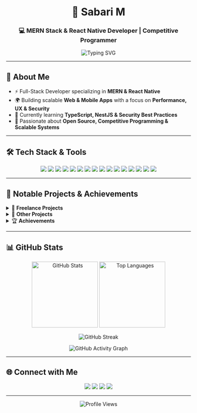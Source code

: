 <!-- Profile Header -->
<h1 align="center">🚀 Sabari M</h1>
<h3 align="center">💻 MERN Stack & React Native Developer | Competitive Programmer</h3>

<p align="center">
  <img src="https://readme-typing-svg.herokuapp.com?font=Fira+Code&size=22&duration=4000&pause=1000&color=00C2FF&center=true&vCenter=true&width=550&lines=Full-Stack+Developer;MERN+Stack+Specialist;React+Native+Mobile+App+Developer;Competitive+Programmer;Open-Source+Contributor" alt="Typing SVG" />
</p>

---

## 👋 About Me
- ⚡ Full-Stack Developer specializing in **MERN & React Native**  
- 🌍 Building scalable **Web & Mobile Apps** with a focus on **Performance, UX & Security**  
- 🌱 Currently learning **TypeScript, NestJS & Security Best Practices**  
- 🎯 Passionate about **Open Source, Competitive Programming & Scalable Systems**

---

## 🛠️ Tech Stack & Tools

<p align="center">
  <!-- Languages -->
  <img src="https://img.shields.io/badge/JavaScript-F7DF1E?style=for-the-badge&logo=javascript&logoColor=black"/>
  <img src="https://img.shields.io/badge/TypeScript-3178C6?style=for-the-badge&logo=typescript&logoColor=white"/>
  <img src="https://img.shields.io/badge/Python-3776AB?style=for-the-badge&logo=python&logoColor=white"/>
  <img src="https://img.shields.io/badge/Java-ED8B00?style=for-the-badge&logo=java&logoColor=white"/>
  
  <!-- Frameworks -->
  <img src="https://img.shields.io/badge/React-20232A?style=for-the-badge&logo=react&logoColor=61DAFB"/>
  <img src="https://img.shields.io/badge/React_Native-20232A?style=for-the-badge&logo=react&logoColor=61DAFB"/>
  <img src="https://img.shields.io/badge/Next.js-000000?style=for-the-badge&logo=next.js&logoColor=white"/>
  <img src="https://img.shields.io/badge/Vue.js-35495E?style=for-the-badge&logo=vue.js&logoColor=4FC08D"/>
  <img src="https://img.shields.io/badge/Node.js-339933?style=for-the-badge&logo=node.js&logoColor=white"/>
  <img src="https://img.shields.io/badge/Express.js-404D59?style=for-the-badge"/>

  <!-- Database & Tools -->
  <img src="https://img.shields.io/badge/MongoDB-4EA94B?style=for-the-badge&logo=mongodb&logoColor=white"/>
  <img src="https://img.shields.io/badge/MySQL-4479A1?style=for-the-badge&logo=mysql&logoColor=white"/>
  <img src="https://img.shields.io/badge/Firebase-FFCA28?style=for-the-badge&logo=firebase&logoColor=black"/>
  <img src="https://img.shields.io/badge/AWS-232F3E?style=for-the-badge&logo=amazon-aws&logoColor=white"/>
  <img src="https://img.shields.io/badge/GraphQL-E10098?style=for-the-badge&logo=graphql&logoColor=white"/>
  <img src="https://img.shields.io/badge/SpringBoot-6DB33F?style=for-the-badge&logo=spring&logoColor=white"/>
</p>

---

## 📌 Notable Projects & Achievements

<details>
  <summary>💼 <b>Freelance Projects</b></summary>
  
  - 🛍️ **Sokkai** – Clothing e-commerce platform with Razorpay integration  
  - 📞 **Lead Management System** – Staff assignment & call tracking  
  - 📝 **Thoughts App** – React Native app for storing thoughts  
  - ✈️ **4Trip App** – Travel booking & trip management platform  
</details>

<details>
  <summary>🎯 <b>Other Projects</b></summary>
  
  - 📊 **Feedback Management System** – Anonymous & non-anonymous feedback for teachers  
  - 🎉 **Event Management System** – College event tracking & coordination  
</details>

<details>
  <summary>🏆 <b>Achievements</b></summary>
  
  - 🥉 **Legend of Hack Award – HACK 24 KANAM 2K25** (3rd Place)  
  - 🏅 **Smart India Hackathon Finalist**  
  - 💼 **Full-Stack Internship @ Ramoex Technologies**  
</details>

---

## 📊 GitHub Stats

<p align="center">
  <img src="https://github-readme-stats.vercel.app/api?username=sabarim6369&show_icons=true&theme=tokyonight" alt="GitHub Stats" height="180"/>
  <img src="https://github-readme-stats.vercel.app/api/top-langs/?username=sabarim6369&layout=compact&theme=tokyonight" alt="Top Languages" height="180"/>
</p>

<p align="center">
  <img src="https://streak-stats.demolab.com?user=sabarim6369&theme=tokyonight" alt="GitHub Streak"/>
</p>

<p align="center">
  <img src="https://github-readme-activity-graph.vercel.app/graph?username=sabarim6369&theme=tokyo-night" alt="GitHub Activity Graph"/>
</p>

---

## 🌐 Connect with Me  

<p align="center">
  <a href="https://github.com/sabarim6369"><img src="https://img.shields.io/badge/GitHub-100000?style=for-the-badge&logo=github&logoColor=white"/></a>
  <a href="https://sabarim6369.vercel.app/"><img src="https://img.shields.io/badge/Portfolio-4285F4?style=for-the-badge&logo=google-chrome&logoColor=white"/></a>
  <a href="mailto:sabarim6369@gmail.com"><img src="https://img.shields.io/badge/Email-D14836?style=for-the-badge&logo=gmail&logoColor=white"/></a>
  <a href="https://www.linkedin.com/in/your-linkedin/"><img src="https://img.shields.io/badge/LinkedIn-0A66C2?style=for-the-badge&logo=linkedin&logoColor=white"/></a>
</p>

---

<p align="center">
  <img src="https://komarev.com/ghpvc/?username=sabarim6369&style=flat-square&color=blue" alt="Profile Views"/>
</p>
